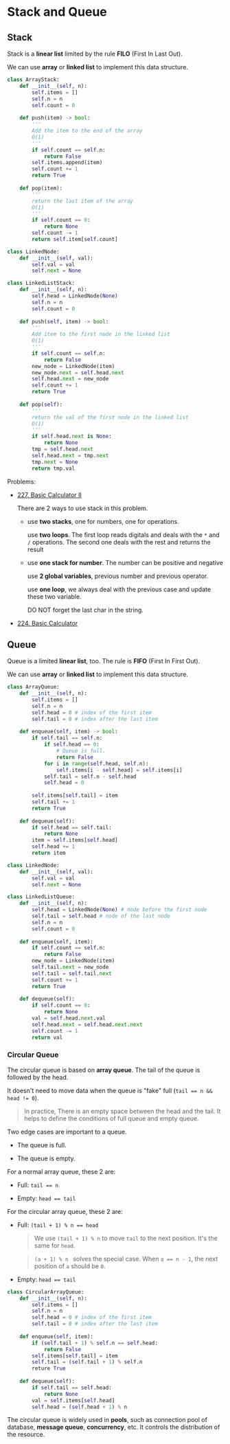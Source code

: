 # Stack and Queue

## Stack

Stack is a **linear list** limited by the rule **FILO** (First In Last Out).

We can use **array** or **linked list** to implement this data structure.

```python
class ArrayStack:
    def __init__(self, n):
        self.items = []
        self.n = n
        self.count = 0
    
    def push(item) -> bool:
        '''
        Add the item to the end of the array
        O(1)
        '''
        if self.count == self.n:
            return False
        self.items.append(item)
        self.count += 1
        return True
    
    def pop(item):
        '''
        return the last item of the array
        O(1)
        '''
        if self.count == 0:
            return None
        self.count -= 1
        return self.item[self.count]
```

```python
class LinkedNode:
    def __init__(self, val):
        self.val = val
        self.next = None

class LinkedListStack:
    def __init__(self, n):
        self.head = LinkedNode(None)
        self.n = n
        self.count = 0
    
    def push(self, item) -> bool:
        '''
        Add item to the first node in the linked list
        O(1)
        '''
        if self.count == self.n:
            return False
        new_node = LinkedNode(item)
        new_node.next = self.head.next
        self.head.next = new_node
        self.count += 1
        return True
    
    def pop(self):
        '''
        return the val of the first node in the linked list
        O(1)
        '''
        if self.head.next is None:
            return None
        tmp = self.head.next
        self.head.next = tmp.next
        tmp.next = None
        return tmp.val
```

Problems:

- [227. Basic Calculator II](https://leetcode.com/problems/basic-calculator-ii/)

  There are 2 ways to use stack in this problem.
  
  - use **two stacks**, one for numbers, one for operations. 
  
    use **two loops**. The first loop reads digitals and deals with the `*` and `/` operations. The second one deals with the rest and returns the result


  - use **one stack for number**. The number can be positive and negative

    use **2 global variables**, previous number and previous operator. 
    
    use **one loop**, we always deal with the previous case and update these two variable. 
    
    DO NOT forget the last char in the string.


- [224. Basic Calculator](https://leetcode.com/problems/basic-calculator/)

## Queue

Queue is a limited **linear list**, too. The rule is **FIFO** (First In First Out).

We can use **array** or **linked list** to implement this data structure.

```python
class ArrayQueue:
    def __init__(self, n):
        self.items = []
        self.n = n
        self.head = 0 # index of the first item
        self.tail = 0 # index after the last item
    
    def enqueue(self, item) -> bool:
        if self.tail == self.n:
            if self.head == 0:
                # Queue is full.
                return False
            for i in range(self.head, self.n):
                self.items[i - self.head] = self.items[i]
            self.tail = self.n - self.head
            self.head = 0
        
        self.items[self.tail] = item
        self.tail += 1
        return True
    
    def dequeue(self):
        if self.head == self.tail:
            return None
        item = self.items[self.head]
        self.head += 1
        return item
```

```python
class LinkedNode:
    def __init__(self, val):
        self.val = val
        self.next = None

class LinkedListQueue:
    def __init__(self, n):
        self.head = LinkedNode(None) # node before the first node
        self.tail = self.head # node of the last node
        self.n = n
        self.count = 0
    
    def enqueue(self, item):
        if self.count == self.n:
            return False
        new_node = LinkedNode(item)
        self.tail.next = new_node
        self.tail = self.tail.next
        self.count += 1
        return True
    
    def dequeue(self):
        if self.count == 0:
            return None
        val = self.head.next.val
        self.head.next = self.head.next.next
        self.count -= 1
        return val
```

### Circular Queue

The circular queue is based on **array queue**. The tail of the queue is followed by the head.

It doesn't need to move data when the queue is "fake" full (`tail == n && head != 0`). 

> In practice, There is an empty space between the head and the tail. It helps to define the conditions of full queue and empty queue.

Two edge cases are important to a queue.

- The queue is full.

- The queue is empty.

For a normal array queue, these 2 are:

- Full: `tail == n`

- Empty: `head == tail`

For the circular array queue, these 2 are:

- Full: `(tail + 1) % n == head`

  > We use `(tail + 1) % n` to move `tail` to the next position. It's the same for `head`.

  > `(a + 1) % n ` solves the special case. When `a == n - 1`, the next position of `a` should be `0`.

- Empty: `head == tail`

```python
class CircularArrayQueue:
    def __init__(self, n):
        self.items = []
        self.n = n
        self.head = 0 # index of the first item
        self.tail = 0 # index after the last item
    
    def enqueue(self, item):
        if (self.tail + 1) % self.n == self.head:
            return False
        self.items[self.tail] = item
        self.tail = (self.tail + 1) % self.n
        reture True
    
    def dequeue(self):
        if self.tail == self.head:
            return None
        val = self.items[self.head]
        self.head = (self.head + 1) % n
```

The circular queue is widely used in **pools**, such as connection pool of database, **message queue**, **concurrency**, etc. It controls the distribution of the resource.

